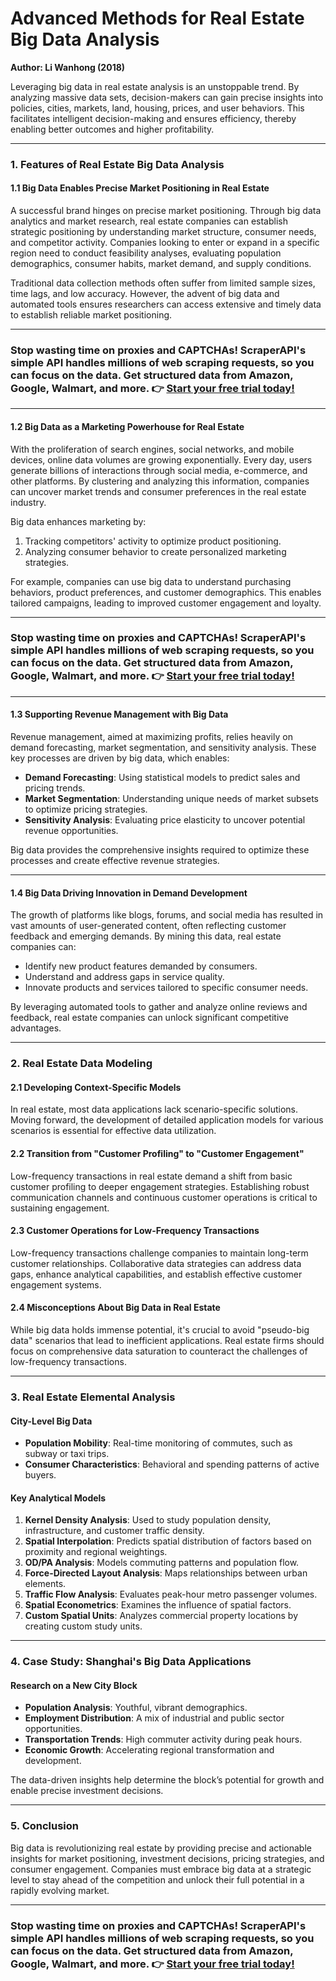 # Advanced Methods for Real Estate Big Data Analysis

**Author: Li Wanhong (2018)**

Leveraging big data in real estate analysis is an unstoppable trend. By analyzing massive data sets, decision-makers can gain precise insights into policies, cities, markets, land, housing, prices, and user behaviors. This facilitates intelligent decision-making and ensures efficiency, thereby enabling better outcomes and higher profitability.

---

### **1. Features of Real Estate Big Data Analysis**

#### **1.1 Big Data Enables Precise Market Positioning in Real Estate**

A successful brand hinges on precise market positioning. Through big data analytics and market research, real estate companies can establish strategic positioning by understanding market structure, consumer needs, and competitor activity. Companies looking to enter or expand in a specific region need to conduct feasibility analyses, evaluating population demographics, consumer habits, market demand, and supply conditions.

Traditional data collection methods often suffer from limited sample sizes, time lags, and low accuracy. However, the advent of big data and automated tools ensures researchers can access extensive and timely data to establish reliable market positioning.

---

### Stop wasting time on proxies and CAPTCHAs! ScraperAPI's simple API handles millions of web scraping requests, so you can focus on the data. Get structured data from Amazon, Google, Walmart, and more. 👉 [Start your free trial today!](https://bit.ly/Scraperapi)

---

#### **1.2 Big Data as a Marketing Powerhouse for Real Estate**

With the proliferation of search engines, social networks, and mobile devices, online data volumes are growing exponentially. Every day, users generate billions of interactions through social media, e-commerce, and other platforms. By clustering and analyzing this information, companies can uncover market trends and consumer preferences in the real estate industry.

Big data enhances marketing by:
1. Tracking competitors' activity to optimize product positioning.
2. Analyzing consumer behavior to create personalized marketing strategies.

For example, companies can use big data to understand purchasing behaviors, product preferences, and customer demographics. This enables tailored campaigns, leading to improved customer engagement and loyalty.

---

### Stop wasting time on proxies and CAPTCHAs! ScraperAPI's simple API handles millions of web scraping requests, so you can focus on the data. Get structured data from Amazon, Google, Walmart, and more. 👉 [Start your free trial today!](https://bit.ly/Scraperapi)

---

#### **1.3 Supporting Revenue Management with Big Data**

Revenue management, aimed at maximizing profits, relies heavily on demand forecasting, market segmentation, and sensitivity analysis. These key processes are driven by big data, which enables:
- **Demand Forecasting**: Using statistical models to predict sales and pricing trends.
- **Market Segmentation**: Understanding unique needs of market subsets to optimize pricing strategies.
- **Sensitivity Analysis**: Evaluating price elasticity to uncover potential revenue opportunities.

Big data provides the comprehensive insights required to optimize these processes and create effective revenue strategies.

---

#### **1.4 Big Data Driving Innovation in Demand Development**

The growth of platforms like blogs, forums, and social media has resulted in vast amounts of user-generated content, often reflecting customer feedback and emerging demands. By mining this data, real estate companies can:
- Identify new product features demanded by consumers.
- Understand and address gaps in service quality.
- Innovate products and services tailored to specific consumer needs.

By leveraging automated tools to gather and analyze online reviews and feedback, real estate companies can unlock significant competitive advantages.

---

### **2. Real Estate Data Modeling**

#### **2.1 Developing Context-Specific Models**

In real estate, most data applications lack scenario-specific solutions. Moving forward, the development of detailed application models for various scenarios is essential for effective data utilization.

#### **2.2 Transition from "Customer Profiling" to "Customer Engagement"**

Low-frequency transactions in real estate demand a shift from basic customer profiling to deeper engagement strategies. Establishing robust communication channels and continuous customer operations is critical to sustaining engagement.

#### **2.3 Customer Operations for Low-Frequency Transactions**

Low-frequency transactions challenge companies to maintain long-term customer relationships. Collaborative data strategies can address data gaps, enhance analytical capabilities, and establish effective customer engagement systems.

#### **2.4 Misconceptions About Big Data in Real Estate**

While big data holds immense potential, it's crucial to avoid "pseudo-big data" scenarios that lead to inefficient applications. Real estate firms should focus on comprehensive data saturation to counteract the challenges of low-frequency transactions.

---

### **3. Real Estate Elemental Analysis**

#### **City-Level Big Data**
- **Population Mobility**: Real-time monitoring of commutes, such as subway or taxi trips.
- **Consumer Characteristics**: Behavioral and spending patterns of active buyers.

#### **Key Analytical Models**
1. **Kernel Density Analysis**: Used to study population density, infrastructure, and customer traffic density.
2. **Spatial Interpolation**: Predicts spatial distribution of factors based on proximity and regional weightings.
3. **OD/PA Analysis**: Models commuting patterns and population flow.
4. **Force-Directed Layout Analysis**: Maps relationships between urban elements.
5. **Traffic Flow Analysis**: Evaluates peak-hour metro passenger volumes.
6. **Spatial Econometrics**: Examines the influence of spatial factors.
7. **Custom Spatial Units**: Analyzes commercial property locations by creating custom study units.

---

### **4. Case Study: Shanghai's Big Data Applications**

#### **Research on a New City Block**
- **Population Analysis**: Youthful, vibrant demographics.
- **Employment Distribution**: A mix of industrial and public sector opportunities.
- **Transportation Trends**: High commuter activity during peak hours.
- **Economic Growth**: Accelerating regional transformation and development.

The data-driven insights help determine the block’s potential for growth and enable precise investment decisions.

---

### **5. Conclusion**

Big data is revolutionizing real estate by providing precise and actionable insights for market positioning, investment decisions, pricing strategies, and consumer engagement. Companies must embrace big data at a strategic level to stay ahead of the competition and unlock their full potential in a rapidly evolving market.

---

### Stop wasting time on proxies and CAPTCHAs! ScraperAPI's simple API handles millions of web scraping requests, so you can focus on the data. Get structured data from Amazon, Google, Walmart, and more. 👉 [Start your free trial today!](https://bit.ly/Scraperapi)
